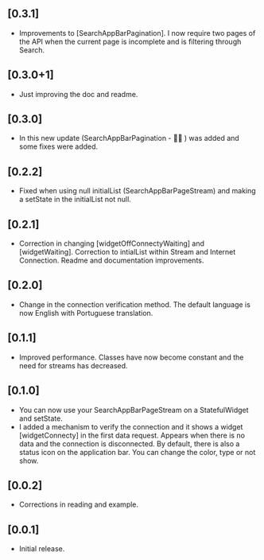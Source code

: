## [0.3.1]
- Improvements to [SearchAppBarPagination]. I now require two pages of the API when the current 
page is incomplete and is filtering through Search.

## [0.3.0+1]
- Just improving the doc and readme.

## [0.3.0]
- In this new update (SearchAppBarPagination - 🙌🏽 ) was added and some fixes were added.

## [0.2.2]
- Fixed when using null initialList (SearchAppBarPageStream) and making a setState in the initialList 
not null.

## [0.2.1]
- Correction in changing [widgetOffConnectyWaiting] and [widgetWaiting]. Correction to intialList 
within Stream <List> and Internet Connection. Readme and documentation improvements.

## [0.2.0]
- Change in the connection verification method. The default language is now English with Portuguese 
translation.

## [0.1.1]
- Improved performance. Classes have now become constant and the need for streams has decreased.

## [0.1.0]
- You can now use your SearchAppBarPageStream on a StatefulWidget and setState.
- I added a mechanism to verify the connection and it shows a widget [widgetConnecty] in the first 
data request. Appears when there is no data and the connection is disconnected. By default, there is 
also a status icon on the application bar. You can change the color, type or not show.

## [0.0.2]
- Corrections in reading and example.

## [0.0.1]
- Initial release.


